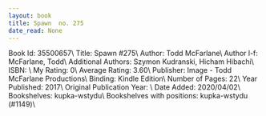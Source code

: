 ```yaml
---
layout: book
title: Spawn  no. 275
date_read: None
---
```


Book Id: 35500657\ 
Title: Spawn #275\ 
Author: Todd McFarlane\ 
Author l-f: McFarlane, Todd\ 
Additional Authors: Szymon Kudranski, Hicham Hibachi\ 
ISBN: \ 
My Rating: 0\ 
Average Rating: 3.60\ 
Publisher: Image - Todd McFarlane Productions\ 
Binding: Kindle Edition\ 
Number of Pages: 22\ 
Year Published: 2017\ 
Original Publication Year: \ 
Date Added: 2020/04/02\ 
Bookshelves: kupka-wstydu\ 
Bookshelves with positions: kupka-wstydu (#1149)\ 

